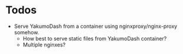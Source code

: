 # Todos

- Serve YakumoDash from a container using nginxproxy/nginx-proxy somehow.
    - How best to serve static files from YakumoDash container?
    - Multiple nginxes?
